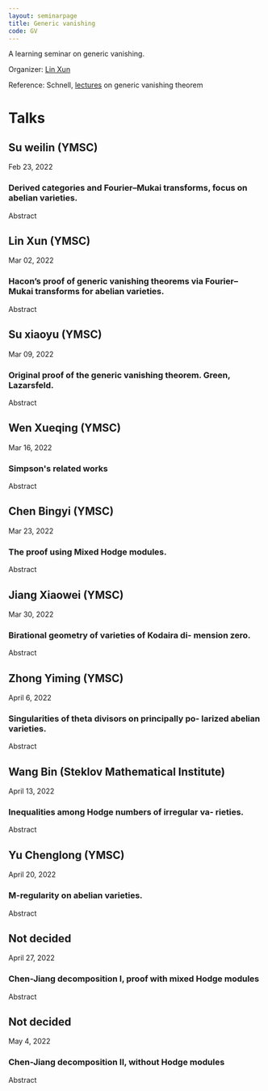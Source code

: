 ```yaml
---
layout: seminarpage
title: Generic vanishing
code: GV
---
```


A learning seminar on generic vanishing.

Organizer: [Lin Xun](http://linlinsai.github.io/)

Reference: Schnell, [lectures](http://www.math.stonybrook.edu/~cschnell/pdf/notes/generic-vanishing.pdf) on generic vanishing theorem

# Talks

## Su weilin (YMSC)

Feb 23, 2022

### Derived categories and Fourier–Mukai transforms, focus on abelian varieties.

Abstract
## Lin Xun (YMSC)
Mar 02, 2022

### Hacon’s proof of generic vanishing theorems via Fourier– Mukai transforms for abelian varieties.
Abstract

## Su xiaoyu (YMSC)
Mar 09, 2022

### Original proof of the generic vanishing theorem. Green, Lazarsfeld.
Abstract

## Wen Xueqing (YMSC)
Mar 16, 2022

### Simpson's related works
Abstract

## Chen Bingyi (YMSC)
Mar 23, 2022

### The proof using Mixed Hodge modules.
Abstract

## Jiang Xiaowei (YMSC)
Mar 30, 2022

### Birational geometry of varieties of Kodaira di- mension zero.
Abstract

## Zhong Yiming (YMSC)
April 6, 2022

### Singularities of theta divisors on principally po- larized abelian varieties.
Abstract

## Wang Bin (Steklov Mathematical Institute)
April 13, 2022

### Inequalities among Hodge numbers of irregular va- rieties.
Abstract

## Yu Chenglong (YMSC)
April 20, 2022

###  M-regularity on abelian varieties.
Abstract

## Not decided
April 27, 2022

### Chen-Jiang decomposition I, proof with mixed Hodge modules
Abstract

## Not decided 
May 4, 2022

### Chen-Jiang decomposition II, without Hodge modules
Abstract


